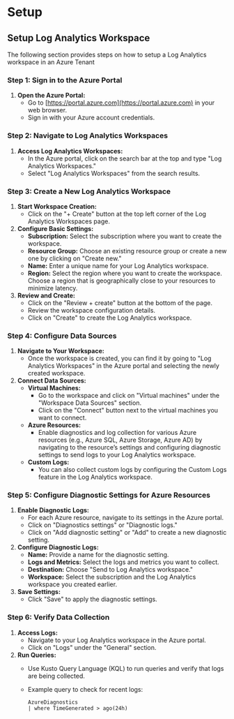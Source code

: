 # Setup

## Setup Log Analytics Workspace

The following section provides steps on how to setup a Log Analytics workspace in an Azure Tenant

### **Step 1: Sign in to the Azure Portal**

1. **Open the Azure Portal:**
   * Go to [https://portal.azure.com](https://portal.azure.com) in your web browser.
   * Sign in with your Azure account credentials.

### **Step 2: Navigate to Log Analytics Workspaces**

1. **Access Log Analytics Workspaces:**
   * In the Azure portal, click on the search bar at the top and type "Log Analytics Workspaces."
   * Select "Log Analytics Workspaces" from the search results.

### **Step 3: Create a New Log Analytics Workspace**

1. **Start Workspace Creation:**
   * Click on the "+ Create" button at the top left corner of the Log Analytics Workspaces page.
2. **Configure Basic Settings:**
   * **Subscription:** Select the subscription where you want to create the workspace.
   * **Resource Group:** Choose an existing resource group or create a new one by clicking on "Create new."
   * **Name:** Enter a unique name for your Log Analytics workspace.
   * **Region:** Select the region where you want to create the workspace. Choose a region that is geographically close to your resources to minimize latency.
3. **Review and Create:**
   * Click on the "Review + create" button at the bottom of the page.
   * Review the workspace configuration details.
   * Click on "Create" to create the Log Analytics workspace.

### **Step 4: Configure Data Sources**

1. **Navigate to Your Workspace:**
   * Once the workspace is created, you can find it by going to "Log Analytics Workspaces" in the Azure portal and selecting the newly created workspace.
2. **Connect Data Sources:**
   * **Virtual Machines:**
     * Go to the workspace and click on "Virtual machines" under the "Workspace Data Sources" section.
     * Click on the "Connect" button next to the virtual machines you want to connect.
   * **Azure Resources:**
     * Enable diagnostics and log collection for various Azure resources (e.g., Azure SQL, Azure Storage, Azure AD) by navigating to the resource’s settings and configuring diagnostic settings to send logs to your Log Analytics workspace.
   * **Custom Logs:**
     * You can also collect custom logs by configuring the Custom Logs feature in the Log Analytics workspace.

### **Step 5: Configure Diagnostic Settings for Azure Resources**

1. **Enable Diagnostic Logs:**
   * For each Azure resource, navigate to its settings in the Azure portal.
   * Click on "Diagnostics settings" or "Diagnostic logs."
   * Click on "Add diagnostic setting" or "Add" to create a new diagnostic setting.
2. **Configure Diagnostic Logs:**
   * **Name:** Provide a name for the diagnostic setting.
   * **Logs and Metrics:** Select the logs and metrics you want to collect.
   * **Destination:** Choose "Send to Log Analytics workspace."
   * **Workspace:** Select the subscription and the Log Analytics workspace you created earlier.
3. **Save Settings:**
   * Click "Save" to apply the diagnostic settings.

### **Step 6: Verify Data Collection**

1. **Access Logs:**
   * Navigate to your Log Analytics workspace in the Azure portal.
   * Click on "Logs" under the "General" section.
2. **Run Queries:**
   * Use Kusto Query Language (KQL) to run queries and verify that logs are being collected.
   *   Example query to check for recent logs:

       ```kql
       AzureDiagnostics
       | where TimeGenerated > ago(24h)
       ```
